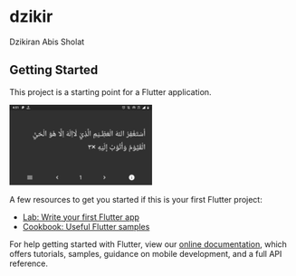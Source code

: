 # dzikir

Dzikiran Abis Sholat

## Getting Started

This project is a starting point for a Flutter application.

<img src="screenshot/home.png" width="50%"/>

A few resources to get you started if this is your first Flutter project:

- [Lab: Write your first Flutter app](https://flutter.dev/docs/get-started/codelab)
- [Cookbook: Useful Flutter samples](https://flutter.dev/docs/cookbook)

For help getting started with Flutter, view our
[online documentation](https://flutter.dev/docs), which offers tutorials,
samples, guidance on mobile development, and a full API reference.

